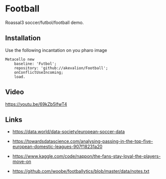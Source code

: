 # Football

Roassal3 soccer/futbol/football demo.

## Installation
 
Use the following incantation on you pharo image

```st
Metacello new
	baseline: 'Futbol';
	repository: 'github://akevalion/Football';
	onConflictUseIncoming;
	load.
```

## Video
https://youtu.be/69kZb5IfwT4

## Links
- https://data.world/data-society/european-soccer-data

- https://towardsdatascience.com/analysing-passing-in-the-top-five-european-domestic-leagues-907f18231a20

- https://www.kaggle.com/code/nappon/the-fans-stay-loyal-the-players-move-on

- https://github.com/woobe/footballytics/blob/master/data/notes.txt
